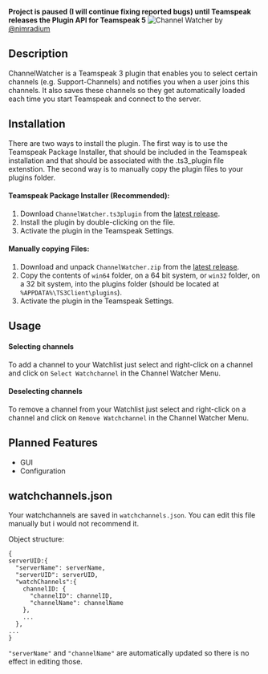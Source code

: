 **Project is paused (I will continue fixing reported bugs) until Teamspeak releases the Plugin API for Teamspeak 5**
![Channel Watcher](https://raw.githubusercontent.com/nimradium/ts3_channel_watcher/master/doc/channelwatcher.png "Channel Watcher")
by [@nimradium](https://github.com/nimradium)


## Description
ChannelWatcher is a Teamspeak 3 plugin that enables you to select certain channels (e.g. Support-Channels) and notifies you when a user joins this channels. It also saves these channels so they get automatically loaded each time you start Teamspeak and connect to the server.

## Installation
There are two ways to install the plugin. The first way is to use the Teamspeak Package Installer, that should be included in the Teamspeak installation and that should be associated with the .ts3_plugin file extenstion. The second way is to manually copy the plugin files to your plugins folder.
#### Teamspeak Package Installer (Recommended):  
  1. Download `ChannelWatcher.ts3plugin` from the [latest release](https://github.com/nimradium/ts3_channel_watcher/releases/latest).
  2. Install the plugin by double-clicking on the file.
  3. Activate the plugin in the Teamspeak Settings.
#### Manually copying Files:
  1. Download and unpack `ChannelWatcher.zip` from the [latest release](https://github.com/nimradium/ts3_channel_watcher/releases/latest).
  2. Copy the contents of `win64` folder, on a 64 bit system, or `win32` folder, on a 32 bit system, into the plugins folder (should be located at `%APPDATA%\TS3Client\plugins`).
  3. Activate the plugin in the Teamspeak Settings.

## Usage
#### Selecting channels
To add a channel to your Watchlist just select and right-click on a channel and click on `Select Watchchannel` in the Channel Watcher Menu.

#### Deselecting channels
To remove a channel from your Watchlist just select and right-click on a channel and click on `Remove Watchchannel` in the Channel Watcher Menu.

## Planned Features
* GUI
* Configuration

## watchchannels.json
Your watchchannels are saved in `watchchannels.json`. You can edit this file manually but i would not recommend it.

Object structure:
```
{
serverUID:{
  "serverName": serverName,
  "serverUID": serverUID,
  "watchChannels":{
    channelID: {
      "channelID": channelID,
      "channelName": channelName
    },
    ...
  },
...
}
```
`"serverName"` and `"channelName"` are automatically updated so there is no effect in editing those.
